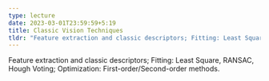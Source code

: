```yaml
---
type: lecture
date: 2023-03-01T23:59:59+5:19
title: Classic Vision Techniques
tldr: "Feature extraction and classic descriptors; Fitting: Least Square, RANSAC, Hough Voting; Optimization: First-order/Second-order methods."
---
```

Feature extraction and classic descriptors; Fitting: Least Square, RANSAC, Hough Voting; Optimization: First-order/Second-order methods.
